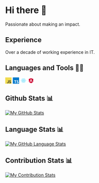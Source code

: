 # Hi there 👋
Passionate about making an impact.

## Experience
Over a decade of working experience in IT.

## Languages and Tools 👩‍💻
<code><img height="20" src="https://raw.githubusercontent.com/github/explore/80688e429a7d4ef2fca1e82350fe8e3517d3494d/topics/javascript/javascript.png"></code>
<code><img height="20" src="https://raw.githubusercontent.com/github/explore/80688e429a7d4ef2fca1e82350fe8e3517d3494d/topics/typescript/typescript.png"></code>
<code><img height="20" src="https://raw.githubusercontent.com/github/explore/80688e429a7d4ef2fca1e82350fe8e3517d3494d/topics/react/react.png"></code>
<code><img height="20" src="https://raw.githubusercontent.com/github/explore/80688e429a7d4ef2fca1e82350fe8e3517d3494d/topics/angular/angular.png"></code>

## Github Stats 📊
[![My GitHub Stats](https://github-readme-stats.vercel.app/api/?username=gs-maheshwari&count_private=true&theme=react&showicons=true)]()

## Language Stats 📊
[![My GitHub Language Stats](https://github-readme-stats.vercel.app/api/top-langs/?username=gs-maheshwari&langs_count=5&theme=react)]()

## Contribution Stats 📊
[![My Contribution Stats](https://github-contribution-stats.vercel.app/api/?username=gs-maheshwari)](https://github.com/gs-maheshwari/github-contribution-stats/)
